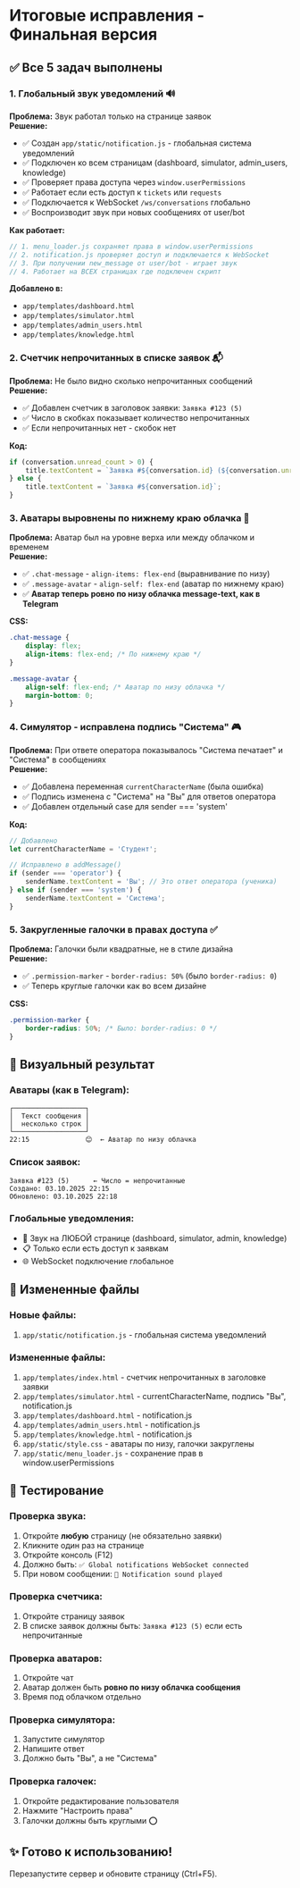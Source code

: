 # Итоговые исправления - Финальная версия

## ✅ Все 5 задач выполнены

### 1. **Глобальный звук уведомлений** 🔊
**Проблема:** Звук работал только на странице заявок  
**Решение:**
- ✅ Создан `app/static/notification.js` - глобальная система уведомлений
- ✅ Подключен ко всем страницам (dashboard, simulator, admin_users, knowledge)
- ✅ Проверяет права доступа через `window.userPermissions`
- ✅ Работает если есть доступ к `tickets` или `requests`
- ✅ Подключается к WebSocket `/ws/conversations` глобально
- ✅ Воспроизводит звук при новых сообщениях от user/bot

**Как работает:**
```javascript
// 1. menu_loader.js сохраняет права в window.userPermissions
// 2. notification.js проверяет доступ и подключается к WebSocket
// 3. При получении new_message от user/bot - играет звук
// 4. Работает на ВСЕХ страницах где подключен скрипт
```

**Добавлено в:**
- `app/templates/dashboard.html`
- `app/templates/simulator.html`
- `app/templates/admin_users.html`
- `app/templates/knowledge.html`

### 2. **Счетчик непрочитанных в списке заявок** 📬
**Проблема:** Не было видно сколько непрочитанных сообщений  
**Решение:**
- ✅ Добавлен счетчик в заголовок заявки: `Заявка #123 (5)`
- ✅ Число в скобках показывает количество непрочитанных
- ✅ Если непрочитанных нет - скобок нет

**Код:**
```javascript
if (conversation.unread_count > 0) {
    title.textContent = `Заявка #${conversation.id} (${conversation.unread_count})`;
} else {
    title.textContent = `Заявка #${conversation.id}`;
}
```

### 3. **Аватары выровнены по нижнему краю облачка** 👤
**Проблема:** Аватар был на уровне верха или между облачком и временем  
**Решение:**
- ✅ `.chat-message` - `align-items: flex-end` (выравнивание по низу)
- ✅ `.message-avatar` - `align-self: flex-end` (аватар по нижнему краю)
- ✅ **Аватар теперь ровно по низу облачка message-text, как в Telegram**

**CSS:**
```css
.chat-message {
    display: flex;
    align-items: flex-end; /* По нижнему краю */
}

.message-avatar {
    align-self: flex-end; /* Аватар по низу облачка */
    margin-bottom: 0;
}
```

### 4. **Симулятор - исправлена подпись "Система"** 🎮
**Проблема:** При ответе оператора показывалось "Система печатает" и "Система" в сообщениях  
**Решение:**
- ✅ Добавлена переменная `currentCharacterName` (была ошибка)
- ✅ Подпись изменена с "Система" на "Вы" для ответов оператора
- ✅ Добавлен отдельный case для sender === 'system'

**Код:**
```javascript
// Добавлено
let currentCharacterName = 'Студент';

// Исправлено в addMessage()
if (sender === 'operator') {
    senderName.textContent = 'Вы'; // Это ответ оператора (ученика)
} else if (sender === 'system') {
    senderName.textContent = 'Система';
}
```

### 5. **Закругленные галочки в правах доступа** ✅
**Проблема:** Галочки были квадратные, не в стиле дизайна  
**Решение:**
- ✅ `.permission-marker` - `border-radius: 50%` (было `border-radius: 0`)
- ✅ Теперь круглые галочки как во всем дизайне

**CSS:**
```css
.permission-marker {
    border-radius: 50%; /* Было: border-radius: 0 */
}
```

## 🎯 Визуальный результат

### Аватары (как в Telegram):
```
┌──────────────────┐
│  Текст сообщения │
│  несколько строк │
└──────────────────┘
22:15              😊  ← Аватар по низу облачка
```

### Список заявок:
```
Заявка #123 (5)      ← Число = непрочитанные
Создано: 03.10.2025 22:15
Обновлено: 03.10.2025 22:18
```

### Глобальные уведомления:
- 🔔 Звук на ЛЮБОЙ странице (dashboard, simulator, admin, knowledge)
- 📋 Только если есть доступ к заявкам
- 🌐 WebSocket подключение глобальное

## 📁 Измененные файлы

### Новые файлы:
1. `app/static/notification.js` - глобальная система уведомлений

### Измененные файлы:
1. `app/templates/index.html` - счетчик непрочитанных в заголовке заявки
2. `app/templates/simulator.html` - currentCharacterName, подпись "Вы", notification.js
3. `app/templates/dashboard.html` - notification.js
4. `app/templates/admin_users.html` - notification.js
5. `app/templates/knowledge.html` - notification.js
6. `app/static/style.css` - аватары по низу, галочки закруглены
7. `app/static/menu_loader.js` - сохранение прав в window.userPermissions

## 🚀 Тестирование

### Проверка звука:
1. Откройте **любую** страницу (не обязательно заявки)
2. Кликните один раз на странице
3. Откройте консоль (F12)
4. Должно быть: `✅ Global notifications WebSocket connected`
5. При новом сообщении: `🔔 Notification sound played`

### Проверка счетчика:
1. Откройте страницу заявок
2. В списке заявок должны быть: `Заявка #123 (5)` если есть непрочитанные

### Проверка аватаров:
1. Откройте чат
2. Аватар должен быть **ровно по низу облачка сообщения**
3. Время под облачком отдельно

### Проверка симулятора:
1. Запустите симулятор
2. Напишите ответ
3. Должно быть "Вы", а не "Система"

### Проверка галочек:
1. Откройте редактирование пользователя
2. Нажмите "Настроить права"
3. Галочки должны быть круглыми ⭕

## ✨ Готово к использованию!

Перезапустите сервер и обновите страницу (Ctrl+F5).
